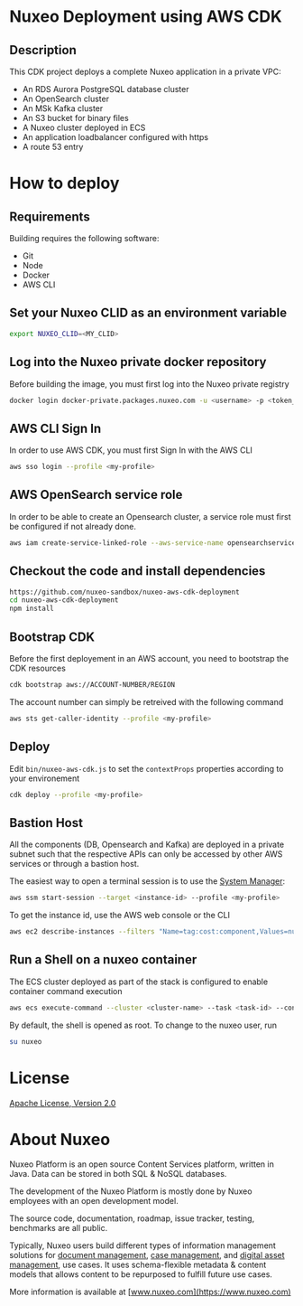 # Nuxeo Deployment using AWS CDK

## Description
This CDK project deploys a complete Nuxeo application in a private VPC:
- An RDS Aurora PostgreSQL database cluster
- An OpenSearch cluster
- An MSk Kafka cluster
- An S3 bucket for binary files
- A Nuxeo cluster deployed in ECS
- An application loadbalancer configured with https
- A route 53 entry

# How to deploy
## Requirements
Building requires the following software:
- Git
- Node
- Docker
- AWS CLI

## Set your Nuxeo CLID as an environment variable
```bash
export NUXEO_CLID=<MY_CLID>
```

## Log into the Nuxeo private docker repository
Before building the image, you must first log into the Nuxeo private registry
```bash
docker login docker-private.packages.nuxeo.com -u <username> -p <token_pass_code>
```

## AWS CLI Sign In
In order to use AWS CDK, you must first Sign In with the AWS CLI 

```bash
aws sso login --profile <my-profile>
```

## AWS OpenSearch service role
In order to be able to create an Opensearch cluster, a service role must first be configured if not already done.

```bash
aws iam create-service-linked-role --aws-service-name opensearchservice.amazonaws.com --profile <my-profile>
```

## Checkout the code and install dependencies
```bash
https://github.com/nuxeo-sandbox/nuxeo-aws-cdk-deployment
cd nuxeo-aws-cdk-deployment
npm install
```

## Bootstrap CDK
Before the first deployement in an AWS account, you need to bootstrap the CDK resources

```bash
cdk bootstrap aws://ACCOUNT-NUMBER/REGION
```

The account number can simply be retreived with the following command

```bash
aws sts get-caller-identity --profile <my-profile>
```

## Deploy
Edit `bin/nuxeo-aws-cdk.js` to set the `contextProps` properties according to your environement

```bash
cdk deploy --profile <my-profile>
```

## Bastion Host
All the components (DB, Opensearch and Kafka) are deployed in a private subnet such that the respective APIs can only be accessed by other AWS services or through a bastion host.

The easiest way to open a terminal session is to use the [System Manager](https://docs.aws.amazon.com/systems-manager/latest/userguide/install-plugin-macos-overview.html#install-plugin-macos):

```bash
aws ssm start-session --target <instance-id> --profile <my-profile>
```

To get the instance id, use the AWS web console or the CLI

```bash
aws ec2 describe-instances --filters "Name=tag:cost:component,Values=nuxeo" --query "Reservations[].Instances[].InstanceId" --profile <my-profile>
```

## Run a Shell on a nuxeo container
The ECS cluster deployed as part of the stack is configured to enable container command execution

```bash
aws ecs execute-command --cluster <cluster-name> --task <task-id> --container <container-name> --command "/bin/bash" --interactive --profile <my-profile>
```

By default, the shell is opened as root. To change to the nuxeo user, run

```bash
su nuxeo
```

# License
[Apache License, Version 2.0](http://www.apache.org/licenses/LICENSE-2.0.html)

# About Nuxeo
Nuxeo Platform is an open source Content Services platform, written in Java. Data can be stored in both SQL & NoSQL databases.

The development of the Nuxeo Platform is mostly done by Nuxeo employees with an open development model.

The source code, documentation, roadmap, issue tracker, testing, benchmarks are all public.

Typically, Nuxeo users build different types of information management solutions for [document management](https://www.nuxeo.com/solutions/document-management/), [case management](https://www.nuxeo.com/solutions/case-management/), and [digital asset management](https://www.nuxeo.com/solutions/dam-digital-asset-management/), use cases. It uses schema-flexible metadata & content models that allows content to be repurposed to fulfill future use cases.

More information is available at [www.nuxeo.com](https://www.nuxeo.com)



